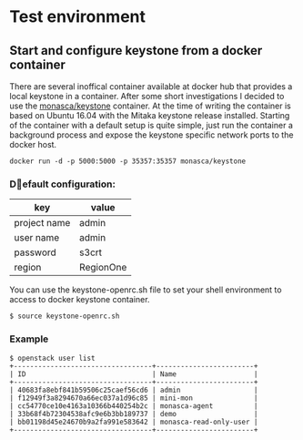 # Test environment

## Start and configure keystone from a docker container
There are several inoffical container available at docker hub that provides a local keystone in a container. After some short investigations I decided to use the [monasca/keystone](https://hub.docker.com/r/monasca/keystone/) container. At the time of writing the container is based on Ubuntu 16.04 with the Mitaka keystone release installed. Starting of the container with a default setup is quite simple, just run the container a background process and expose the keystone specific network ports to the docker host.

```docker run -d -p 5000:5000 -p 35357:35357 monasca/keystone```

### Default configuration:

| key          | value     |
|--------------|-----------|
| project name | admin     |
| user name    | admin     |
| password     | s3crt     |
| region       | RegionOne |

You can use the keystone-openrc.sh file to set your shell environment to access to docker keystone container.

```$ source keystone-openrc.sh ```

### Example

```
$ openstack user list
+----------------------------------+------------------------+
| ID                               | Name                   |
+----------------------------------+------------------------+
| 40683fa8ebf841b59506c25caef56cd6 | admin                  |
| f12949f3a8294670a66ec037a1d96c85 | mini-mon               |
| cc54770ce10e4163a10366b440254b2c | monasca-agent          |
| 33b68f4b72304538afc9e6b3bb189737 | demo                   |
| bb01198d45e24670b9a2fa991e583642 | monasca-read-only-user |
+----------------------------------+------------------------+
```

